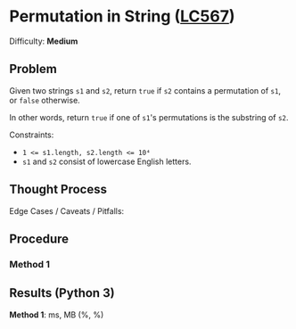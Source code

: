 # Permutation in String ([LC567](https://leetcode.com/problems/permutation-in-string/))
Difficulty: **Medium**

## Problem

Given two strings `s1` and `s2`, return `true` if `s2` contains a permutation of `s1`, or `false` otherwise.

In other words, return `true` if one of `s1`'s permutations is the substring of `s2`.

Constraints:
- `1 <= s1.length, s2.length <= 10⁴`
- `s1` and `s2` consist of lowercase English letters.

## Thought Process

Edge Cases / Caveats / Pitfalls:

## Procedure

### Method 1

## Results (Python 3)

**Method 1**:  ms,  MB (%, %)
